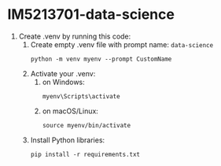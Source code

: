 # IM5213701-data-science
 
1. Create .venv by running this code:
   1. Create empty .venv file with prompt name: `data-science`
        ```
        python -m venv myenv --prompt CustomName
        ```
   2. Activate your .venv:
      1. on Windows:
            ```
            myenv\Scripts\activate
            ```
      3. on macOS/Linux:
            ```
            source myenv/bin/activate
            ```
   3. Install Python libraries:
        ```
        pip install -r requirements.txt
        ```

